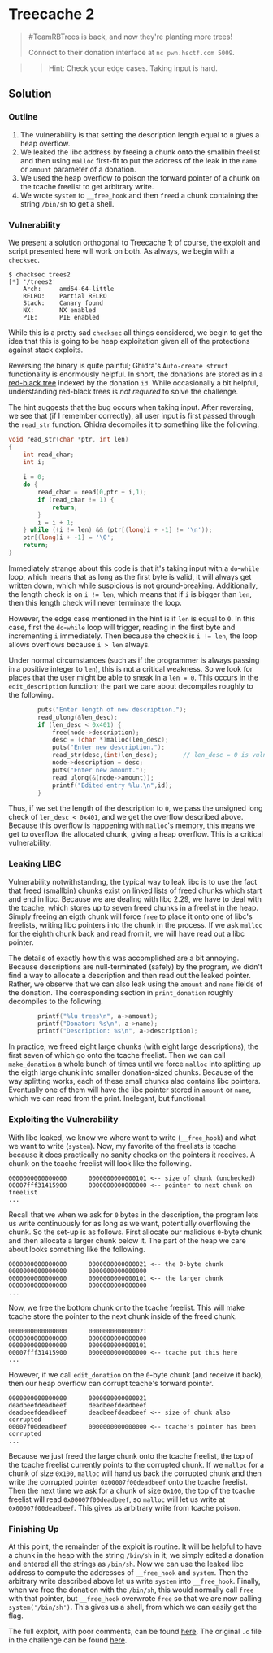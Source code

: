 # Treecache 2

> #TeamRBTrees is back, and now they're planting more trees!
> 
> Connect to their donation interface at `nc pwn.hsctf.com 5009`.

> > Hint: Check your edge cases. Taking input is hard.

## Solution

### Outline
1. The vulnerability is that setting the description length equal to `0` gives a heap overflow.
2. We leaked the libc address by freeing a chunk onto the smallbin freelist and then using `malloc` first-fit to put the address of the leak in the `name` or `amount` parameter of a donation.
3. We used the heap overflow to poison the forward pointer of a chunk on the tcache freelist to get arbitrary write.
4. We wrote `system` to `__free_hook` and then `free`d a chunk containing the string `/bin/sh` to get a shell.

### Vulnerability
We present a solution orthogonal to Treecache 1; of course, the exploit and script presented here will work on both. As always, we begin with a `checksec`.
```
$ checksec trees2
[*] '/trees2'
    Arch:     amd64-64-little
    RELRO:    Partial RELRO
    Stack:    Canary found
    NX:       NX enabled
    PIE:      PIE enabled
```
While this is a pretty sad `checksec` all things considered, we begin to get the idea that this is going to be heap exploitation given all of the protections against stack exploits.

Reversing the binary is quite painful; Ghidra's `Auto-create struct` functionality is enormously helpful. In short, the donations are stored as in a [red-black tree](https://en.wikipedia.org/wiki/Red%E2%80%93black_tree) indexed by the donation `id`. While occasionally a bit helpful, understanding red-black trees is *not required* to solve the challenge.

The hint suggests that the bug occurs when taking input. After reversing, we see that (if I remember correctly), all user input is first passed through the `read_str` function. Ghidra decompiles it to something like the following.
```c
void read_str(char *ptr, int len)
{
	int read_char;
	int i;
	
	i = 0;
	do {
		read_char = read(0,ptr + i,1);
		if (read_char != 1) {
			return;
		}
		i = i + 1;
	} while ((i != len) && (ptr[(long)i + -1] != '\n'));
	ptr[(long)i + -1] = '\0';
	return;
}
```
Immediately strange about this code is that it's taking input with a `do`-`while` loop, which means that as long as the first byte is valid, it will always get written down, which while suspicious is not ground-breaking. Additionally, the length check is on `i != len`, which means that if `i` is bigger than `len`, then this length check will never terminate the loop.

However, the edge case mentioned in the hint is if `len` is equal to `0`. In this case, first the `do`-`while` loop will trigger, reading in the first byte and incrementing `i` immediately. Then because the check is `i != len`, the loop allows overflows because `i > len` always.

Under normal circumstances (such as if the programmer is always passing in a positive integer to `len`), this is not a critical weakness. So we look for places that the user might be able to sneak in a `len = 0`. This occurs in the `edit_description` function; the part we care about decompiles roughly to the following.
```c
		puts("Enter length of new description.");
		read_ulong(&len_desc);
		if (len_desc < 0x401) {
			free(node->description);
			desc = (char *)malloc(len_desc);
			puts("Enter new description.");
			read_str(desc,(int)len_desc);		// len_desc = 0 is vulnerable!
			node->description = desc;
			puts("Enter new amount.");
			read_ulong(&(node->amount));
			printf("Edited entry %lu.\n",id);
		}
```
Thus, if we set the length of the description to `0`, we pass the unsigned long check of `len_desc < 0x401`, and we get the overflow described above. Because this overflow is happening with `malloc`'s memory, this means we get to overflow the allocated chunk, giving a heap overflow. This is a critical vulnerability.

### Leaking LIBC
Vulnerability notwithstanding, the typical way to leak libc is to use the fact that freed (smallbin) chunks exist on linked lists of freed chunks which start and end in libc. Because we are dealing with libc 2.29, we have to deal with the tcache, which stores up to seven freed chunks in a freelist in the heap. Simply freeing an eigth chunk will force `free` to place it onto one of libc's freelists, writing libc pointers into the chunk in the process. If we ask `malloc` for the eighth chunk back and read from it, we will have read out a libc pointer.

The details of exactly how this was accomplished are a bit annoying. Because descriptions are null-terminated (safely) by the program, we didn't find a way to allocate a description and then read out the leaked pointer. Rather, we observe that we can also leak using the `amount` and `name` fields of the donation. The corresponding section in `print_donation` roughly decompiles to the following.
```c
		printf("%lu trees\n", a->amount);
		printf("Donator: %s\n", a->name);
		printf("Description: %s\n", a->description);
```
In practice, we freed eight large chunks (with eight large descriptions), the first seven of which go onto the tcache freelist. Then we can call `make_donation` a whole bunch of times until we force `malloc` into splitting up the eigth large chunk into smaller donation-sized chunks. Because of the way splitting works, each of these small chunks also contains libc pointers. Eventually one of them will have the libc pointer stored in `amount` or `name`, which we can read from the print. Inelegant, but functional.

### Exploiting the Vulnerability
With libc leaked, we know we where want to write (`__free_hook`) and what we want to write (`system`). Now, my favorite of the freelists is tcache because it does practically no sanity checks on the pointers it receives. A chunk on the tcache freelist will look like the following.
```
0000000000000000      0000000000000101 <-- size of chunk (unchecked)
00007fff31415900      0000000000000000 <-- pointer to next chunk on freelist
...
```
Recall that we when we ask for `0` bytes in the description, the program lets us write continuously for as long as we want, potentially overflowing the chunk. So the set-up is as follows. First allocate our malicious `0`-byte chunk and then allocate a larger chunk below it. The part of the heap we care about looks something like the following.
```
0000000000000000      0000000000000021 <-- the 0-byte chunk
0000000000000000      0000000000000000
0000000000000000      0000000000000101 <-- the larger chunk
0000000000000000      0000000000000000
...
```
Now, we free the bottom chunk onto the tcache freelist. This will make tcache store the pointer to the next chunk inside of the freed chunk.
```
0000000000000000      0000000000000021
0000000000000000      0000000000000000
0000000000000000      0000000000000101
00007fff31415900      0000000000000000 <-- tcache put this here
...
```
However, if we call `edit_donation` on the `0`-byte chunk (and receive it back), then our heap overflow can corrupt tcache's forward pointer.
```
0000000000000000      0000000000000021
deadbeefdeadbeef      deadbeefdeadbeef
deadbeefdeadbeef      deadbeefdeadbeef <-- size of chunk also corrupted
00007f00deadbeef      0000000000000000 <-- tcache's pointer has been corrupted
...
```
Because we just freed the large chunk onto the tcache freelist, the top of the tcache freelist currently points to the corrupted chunk. If we `malloc` for a chunk of size `0x100`, `malloc` will hand us back the corrupted chunk and then write the corrupted pointer `0x00007f00deadbeef` onto the tcache freelist. Then the next time we ask for a chunk of size `0x100`, the top of the tcache freelist will read `0x00007f00deadbeef`, so `malloc` will let us write at `0x00007f00deadbeef`. This gives us arbitrary write from tcache poison.

### Finishing Up
At this point, the remainder of the exploit is routine. It will be helpful to have a chunk in the heap with the string `/bin/sh` in it; we simply edited a donation and entered all the strings as `/bin/sh`. Now we can use the leaked libc address to compute the addresses of `__free_hook` and `system`. Then the arbitrary write described above let us write `system` into `__free_hook`. Finally, when we free the donation with the `/bin/sh`, this would normally call `free` with that pointer, but `__free_hook` overwrote `free` so that we are now calling `system('/bin/sh')`. This gives us a shell, from which we can easily get the flag.

The full exploit, with poor comments, can be found [here](/Treecache_2/tree2force.py). The original `.c` file in the challenge can be found [here](/Treecache_2/trees2.c).
